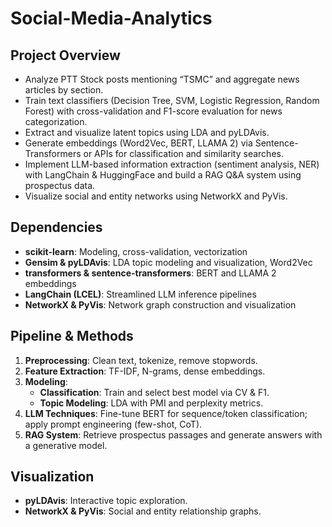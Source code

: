 # Social-Media-Analytics

## Project Overview

- Analyze PTT Stock posts mentioning “TSMC” and aggregate news articles by section.
- Train text classifiers (Decision Tree, SVM, Logistic Regression, Random Forest) with cross-validation and F1-score evaluation for news categorization.
- Extract and visualize latent topics using LDA and pyLDAvis.
- Generate embeddings (Word2Vec, BERT, LLAMA 2) via Sentence-Transformers or APIs for classification and similarity searches.
- Implement LLM-based information extraction (sentiment analysis, NER) with LangChain & HuggingFace and build a RAG Q&A system using prospectus data.
- Visualize social and entity networks using NetworkX and PyVis.

## Dependencies

- **scikit-learn**: Modeling, cross-validation, vectorization
- **Gensim & pyLDAvis**: LDA topic modeling and visualization, Word2Vec
- **transformers & sentence-transformers**: BERT and LLAMA 2 embeddings
- **LangChain (LCEL)**: Streamlined LLM inference pipelines
- **NetworkX & PyVis**: Network graph construction and visualization

## Pipeline & Methods

1. **Preprocessing**: Clean text, tokenize, remove stopwords.
2. **Feature Extraction**: TF-IDF, N-grams, dense embeddings.
3. **Modeling**:
   - **Classification**: Train and select best model via CV & F1.
   - **Topic Modeling**: LDA with PMI and perplexity metrics.
4. **LLM Techniques**: Fine-tune BERT for sequence/token classification; apply prompt engineering (few-shot, CoT).
5. **RAG System**: Retrieve prospectus passages and generate answers with a generative model.

## Visualization

- **pyLDAvis**: Interactive topic exploration.
- **NetworkX & PyVis**: Social and entity relationship graphs.
